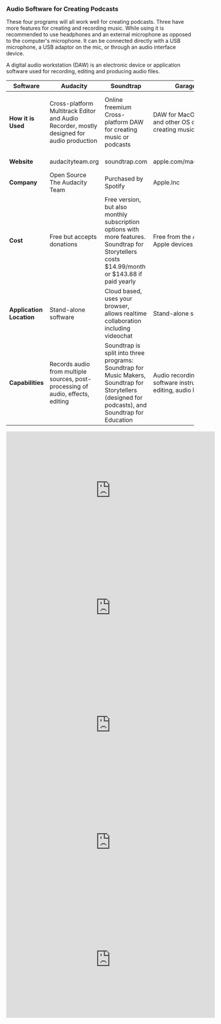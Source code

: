 ### Audio Software for Creating Podcasts

These four programs will all work well for creating podcasts. Three have more features for creating and recording music. While using it is recommended to use headphones and an external microphone as opposed to the computer's microphone. It can be connected directly with a USB microphone, a USB adaptor on the mic, or through an audio interface device.

A digital audio workstation (DAW) is an electronic device or application software used for recording, editing and producing audio files.

Software |Audacity | Soundtrap | Garageband | Logic Pro
-------- |------------- | ----------|------------|----
**How it is Used**|Cross-platform Multitrack Editor and Audio Recorder, mostly designed for audio production|Online freemium Cross-platform DAW for creating music or podcasts | DAW for MacOS, iPadOS and other OS devices for creating music or podcasts | A DAW and MIDI sequencer software application for macOS that allows users to create music or podcasts
**Website**|audacityteam.org |soundtrap.com |apple.com/mac/garageband |apple.com/logic-pro
**Company**|Open Source The Audacity Team | Purchased by Spotify | Apple.Inc | Apple.Inc
**Cost**|Free but accepts donations | Free version, but also monthly subscription options with more features. Soundtrap for Storytellers costs $14.99/month or $143.88 if paid yearly| Free from the AppStore on Apple devices |$199.99
**Application Location**|Stand-alone software|Cloud based, uses your browser, allows realtime collaboration including videochat|Stand-alone software|Stand-alone software
**Capabilities**|Records audio from multiple sources, post-processing of  audio, effects, editing|Soundtrap is split into three programs: Soundtrap for Music Makers, Soundtrap for Storytellers (designed for podcasts), and Soundtrap for Education|Audio recording, Virtual software instruments, MIDI editing, audio loops|Software instruments, audio effects, full mixing board

<iframe width="560" height="315" src="https://www.youtube.com/embed/xl-WDjWrTtk" frameborder="0" allow="accelerometer; autoplay; clipboard-write; encrypted-media; gyroscope; picture-in-picture" allowfullscreen></iframe>

<iframe width="560" height="315" src="https://www.youtube.com/embed/Cx7iiOZN_Ck" frameborder="0" allow="accelerometer; autoplay; clipboard-write; encrypted-media; gyroscope; picture-in-picture" allowfullscreen></iframe>

<iframe width="560" height="315" src="https://www.youtube.com/embed/xhesskgmIsQ" frameborder="0" allow="accelerometer; autoplay; clipboard-write; encrypted-media; gyroscope; picture-in-picture" allowfullscreen></iframe>

<iframe width="560" height="315" src="https://www.youtube.com/embed/eW3qBMblR18" frameborder="0" allow="accelerometer; autoplay; clipboard-write; encrypted-media; gyroscope; picture-in-picture" allowfullscreen></iframe>

<iframe width="560" height="315" src="https://www.youtube.com/embed/PLi1aPd4LUo" frameborder="0" allow="accelerometer; autoplay; clipboard-write; encrypted-media; gyroscope; picture-in-picture" allowfullscreen></iframe>
